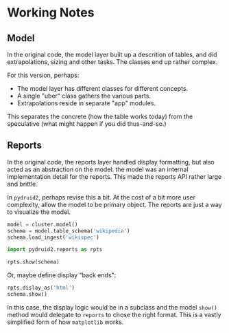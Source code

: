 # Working Notes

## Model

In the original code, the model layer built up a descrition of tables,
and did extrapolations, sizing and other tasks. The classes end up rather
complex.

For this version, perhaps:

* The model layer has different classes for different concepts.
* A single "uber" class gathers the various parts.
* Extrapolations reside in separate "app" modules.

This separates the concrete (how the table works today) from the speculative
(what might happen if you did thus-and-so.)

## Reports

In the original code, the reports layer handled display formatting, but also
acted as an abstraction on the model: the model was an internal implementation
detail for the reports. This made the reports API rather large and brittle.

In `pydruid2`, perhaps revise this a bit. At the cost of a bit more user
complexity, allow the model to be primary object. The reports are just a
way to visualize the model.

```python
model = cluster.model()
schema = model.table_schema('wikipedia')
schema.load_ingest('wikispec')

import pydruid2.reports as rpts

rpts.show(schema)
```

Or, maybe define display "back ends":

```python
rpts.dislay_as('html')
schema.show()
```

In this case, the display logic would be in a subclass and the model
`show()` method would delegate to `reports` to chose the right format.
This is a vastly simplified form of how `matplotlib` works.
